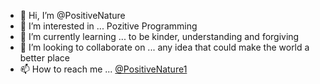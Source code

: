 - 👋 Hi, I’m @PositiveNature
- 👀 I’m interested in ... Pozitive Programming
- 🌱 I’m currently learning ... to be kinder, understanding and forgiving
- 💞️ I’m looking to collaborate on ... any idea that could make the world a better place
- 📫 How to reach me ... [@PositiveNature1](https://twitter.com/PositiveNature1)

<!---
PositiveNature/PositiveNature is a ✨ special ✨ repository because its `README.md` (this file) appears on your GitHub profile.
You can click the Preview link to take a look at your changes.
--->
